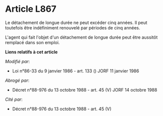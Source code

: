 # Article L867

Le détachement de longue durée ne peut excéder cinq années. Il peut toutefois être indéfiniment renouvelé par périodes de
cinq années.

L'agent qui fait l'objet d'un détachement de longue durée peut être aussitôt remplacé dans son emploi.

**Liens relatifs à cet article**

_Modifié par_:

  - Loi n°86-33 du 9 janvier 1986 - art. 133 () JORF 11 janvier 1986

_Abrogé par_:

  - Décret n°88-976 du 13 octobre 1988 - art. 45 (V) JORF 14 octobre 1988

_Cité par_:

  - Décret n°88-976 du 13 octobre 1988 - art. 45 (V)
